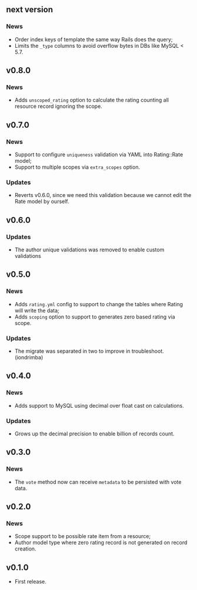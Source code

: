 ## next version

### News

- Order index keys of template the same way Rails does the query;
- Limits the `_type` columns to avoid overflow bytes in DBs like MySQL < 5.7.

## v0.8.0

### News

- Adds `unscoped_rating` option to calculate the rating counting all resource record ignoring the scope.

## v0.7.0

### News

- Support to configure `uniqueness` validation via YAML into Rating::Rate model;
- Support to multiple scopes via `extra_scopes` option.

### Updates

- Reverts v0.6.0, since we need this validation because we cannot edit the Rate model by ourself.

## v0.6.0

### Updates

- The author unique validations was removed to enable custom validations

## v0.5.0

### News

- Adds `rating.yml` config to support to change the tables where Rating will write the data;
- Adds `scoping` option to support to generates zero based rating via scope.

### Updates

- The migrate was separated in two to improve in troubleshoot. (iondrimba)

## v0.4.0

### News

- Adds support to MySQL using decimal over float cast on calculations.

### Updates

- Grows up the decimal precision to enable billion of records count.

## v0.3.0

### News

- The `vote` method now can receive `metadata` to be persisted with vote data.

## v0.2.0

### News

- Scope support to be possible rate item from a resource;
- Author model type where zero rating record is not generated on record creation.

## v0.1.0

- First release.
